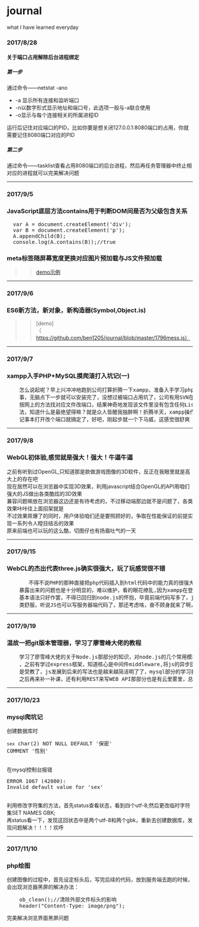 # journal
what I have learned everyday

### 2017/8/28
#### 关于端口占用解除后台进程绑定

##### 第一步
通过命令——netstat -ano

+ -a 显示所有连接和监听端口
+ -n以数字形式显示地址和端口号，此选项一般与-a联合使用
+ -o显示与每个连接相关的所属进程ID

运行后记住对应端口的PID，比如你要是想关闭127.0.0.1:8080端口的占用，你就需要记住8080端口对应的PID

##### 第二步
通过命令——tasklist查看占用8080端口的后台进程，然后再任务管理器中终止相对应的进程就可以完美解决问题

-----------------------------------------------------------------------------------------------------

### 2017/9/5
### JavaScript底层方法contains用于判断DOM间是否为父级包含关系
<pre>
  var A = document.createElement('div');
  var B = document.createElement('p');
  A.appendChild(B);
  console.log(A.contains(B));//true
</pre>

### meta标签随屏幕宽度更换对应图片预加载与JS文件预加载
>>[demo示例](https://github.com/ben1205/journal/blob/master/screenBackground.html)

----------------------------------------------------------------------------------------------------

### 2017/9/6
### ES6新方法，新对象，新构造器(Symbol,Object.is)
>>[demo]（https://github.com/ben1205/journal/blob/master/1796mess.js）

----------------------------------------------------------------------------------------------------

### 2017/9/7
### xampp入手PHP+MySQL摸爬滚打入坑记(一)
<pre>
    怎么说起呢？早上兴冲冲地跑到公司打算折腾一下xampp，准备入手学习php啦，本来想一个集成工具包安装一下也就几秒钟的
    事，无脑点下一步就可以安装完了，没想过被端口占用坑了，公司有用SVN在管理代码，做好了80端口被占用要改端口的准备，
    按网上的方法找对应文件改端口，结果神奇地发现该文件里没有包含任何Listen字眼，网上明明说有的啊，又是各类浏览找方
    法，知道什么是最绝望得嘛？就是众人皆醒我独醉啊！折腾半天，xampp操作界面apache的config按钮点进去就有个配置文件，
    记事本打开改个端口就搞定了，好吧，刚起步就一个下马威，这感觉很舒爽
</pre>

----------------------------------------------------------------------------------------------------

### 2017/9/8
### WebGL初体验,感觉就是强大！强大！牛逼牛逼
之前有听到过OpenGL,只知道那是款做游戏图像的3D软件，反正在我眼里就是高大上的存在吧<br/>
现在居然可以在浏览器中实现3D效果，利用javascript结合OpenGL的API用咱们强大的JS做出各类酷炫的3D效果<br/>
兼容问题嘛放在浏览器这边还是有待考虑的，不过移动端那边就不是问题了，各类效果咔咔往上面招架就是<br/>
不过效果屌爆了的同时，用户体验咱们还是要照顾好的，争取在性能保证的前提实现一系列令人瞠目结舌的效果<br/>
原来前端也可以玩的这么酷，切图仔也有扬眉吐气的一天

----------------------------------------------------------------------------------------------------

### 2017/9/15
### WebCL的杰出代表three.js确实很强大，玩了玩感觉很不错
<pre>
       不得不说PHP的那种直接把php代码插入到html代码中的能力真的很强大，这种混合书写让我觉得很方便，不过当代码量过多，
    暴露出来的问题也是十分明显的，难以维护，看的眼花缭乱,因为xampp在登录mySQL时出现迷之问题，查询无门只能了解个PHP
    基本语法只好作罢，不得已回归到node.js的怀抱，毕竟前端代码写多了，js用起来就是舒服，看着舒服，闻着也舒服，反正各
    类舒服，听说JS也可以写服务器端代码了，那还考虑啥，奋不顾身就来了啊，努力扒各类教程啃文档中.....发个状态打个卡
</pre>

----------------------------------------------------------------------------------------------------

### 2017/9/19
### 温故一把git版本管理器，学习了廖雪峰大佬的教程

<pre>
	学习了廖雪峰大佬的关于Node.js那部分的知识，对node.js的几个常用模块具体功能有了大致的了解，研究了koa框架
	，之前有学过express框架，知道核心是中间件middleware,将js的异步回调应用到了极致，大佬用es7写的教程我的也
	是受教了，js发展到后来的写法也是越来越简洁明了了，mysql部分的学习我暂时选择跳过，等学了mysql相关的基础
	之后再来补一补课，还有利用REST来写WEB API那部分也是有云里雾里，总的来说收获良多
</pre>
----------------------------------------------------------------------------------------------------

### 2017/10/23
### mysql爬坑记

创建数据库时<pre>`sex`  char(2) NOT NULL DEFAULT '保密' COMMENT '性别'</pre><br/>
在mysql控制台报错<pre>ERROR 1067 (42000): Invalid default value for 'sex'</pre><br/>
利用修改字符集的方法，首先status查看状态，看到四个utf-8;然后更改临时字符集SET NAMES GBK;<br/>
再status看一下，发现这回状态中是两个utf-8和两个gbk，重新去创建数据库，发现问题解决！！！！欢呼

---------------------------------------------------------------------------------------------------

### 2017/11/10
### php绘图

创建图像的过程中，首先设定标头后，写完后续的代码，放到服务端去跑的时候，会出现浏览器黑屏的解决办法：<br/>
<pre>
	ob_clean();//清除外部文件标头的影响
	header("Content-Type: image/png");
</pre>
完美解决浏览界面黑屏问题
